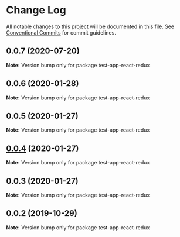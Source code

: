 # Change Log

All notable changes to this project will be documented in this file.
See [Conventional Commits](https://conventionalcommits.org) for commit guidelines.

## 0.0.7 (2020-07-20)

**Note:** Version bump only for package test-app-react-redux





## 0.0.6 (2020-01-28)

**Note:** Version bump only for package test-app-react-redux





## 0.0.5 (2020-01-27)

**Note:** Version bump only for package test-app-react-redux





## [0.0.4](https://github.com/UMAprotocol/drizzle-monorepo/compare/test-app-react-redux@0.0.3...test-app-react-redux@0.0.4) (2020-01-27)

**Note:** Version bump only for package test-app-react-redux





## 0.0.3 (2020-01-27)

**Note:** Version bump only for package test-app-react-redux





## 0.0.2 (2019-10-29)

**Note:** Version bump only for package test-app-react-redux
